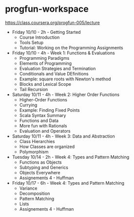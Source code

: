 progfun-workspace
=================

https://class.coursera.org/progfun-005/lecture

- Friday 10/10 - 2h - Getting Started
  - Course Introduction
  - Tools Setup
  - Tutorial: Working on the Programming Assignments
- Friday 10/10 - 4h - Week 1: Functions & Evaluations
  - Programming Paradigms
  - Elements of Programming
  - Evaluation Strategies and Termination
  - Conditionals and Value DEfinitions
  - Example: square roots with Newton's method
  - Blocks and Lexical Scope
  - Tail Recursion
- Saturday 10/11 - 4h - Week 2: Higher Order Functions
  - Higher-Order Functions
  - Currying
  - Example: Finding Fixed Points
  - Scala Syntax Summary
  - Functions and Data
  - More fun with Rationals
  - Evaluation and Operators
- Saturday 10/11 - 4h - Week 3: Data and Abstraction
  - Class Hierarchies
  - How Classes are organized
  - Polymorphism
- Tuesday 10/14 - 2h - Week 4: Types and Pattern Matching
  - Functions as Objects
  - Subtyping and Generics
  - Objects Everywhere
  - Assignements 4 - Huffman
- Friday 10/17 - 6h - Week 4: Types and Pattern Matching
  - Variance
  - Decomposition 
  - Pattern Matching
  - Lists
  - Assignements 4 - Huffman 
